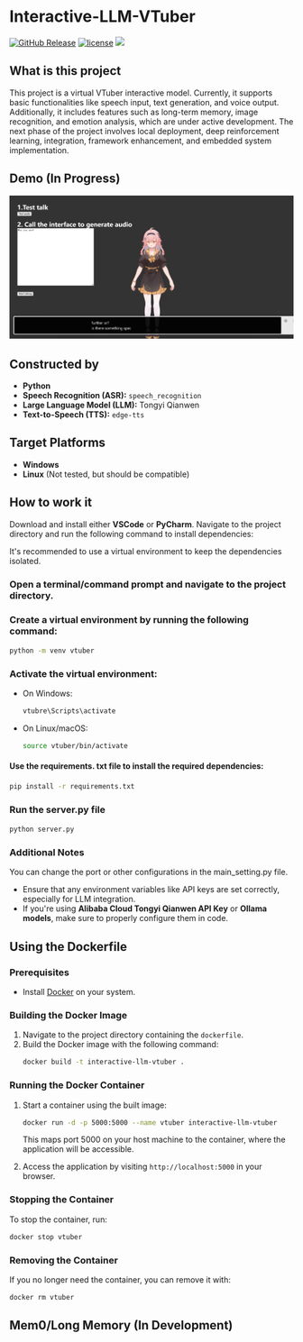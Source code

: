 # Interactive-LLM-VTuber

[![GitHub Release](https://img.shields.io/github/v/release/toke648/AI-Interactive-LLM-VTuber)](https://github.com/toke648/AI-Interactive-LLM-VTuber/releases)
[![license](https://img.shields.io/github/license/toke648/Interactive-LLM-VTuber)](https://github.com/toke648/Interactive-LLM-VTuber/main/LICENSE) 
[![](https://img.shields.io/badge/toke648%2FInteractive--LLM--VTuber-%25230db7ed.svg?logo=docker&logoColor=blue&labelColor=white&color=blue)](https://hub.docker.com/r/toke648/interactive-llm-vtuber) 


## What is this project
This project is a virtual VTuber interactive model. Currently, it supports basic functionalities like speech input, text generation, and voice output. Additionally, it includes features such as long-term memory, image recognition, and emotion analysis, which are under active development. The next phase of the project involves local deployment, deep reinforcement learning, integration, framework enhancement, and embedded system implementation.

## Demo (In Progress)
![Demo Screenshot](Screenshot%202025-01-01%20174024-demo.png)

## Constructed by

- **Python**
- **Speech Recognition (ASR):** `speech_recognition`
- **Large Language Model (LLM):** Tongyi Qianwen
- **Text-to-Speech (TTS):** `edge-tts`

## Target Platforms

- **Windows**
- **Linux** (Not tested, but should be compatible)

## How to work it

Download and install either **VSCode** or **PyCharm**.
Navigate to the project directory and run the following command to install dependencies:

It's recommended to use a virtual environment to keep the dependencies isolated.

### Open a terminal/command prompt and navigate to the project directory.

### Create a virtual environment by running the following command:

   ```sh
   python -m venv vtuber
   ```

### Activate the virtual environment:
   - On Windows:

      ```sh
      vtubre\Scripts\activate
      ```
   - On Linux/macOS:
      ```sh
      source vtuber/bin/activate
      ```

#### Use the requirements. txt file to install the required dependencies:
   ```sh
   pip install -r requirements.txt
   ```
### Run the server.py file
   ```sh
   python server.py
   ```
 ### Additional Notes
You can change the port or other configurations in the main_setting.py file.
- Ensure that any environment variables like API keys are set correctly, especially for LLM integration.
- If you're using  **Alibaba Cloud Tongyi Qianwen API Key** or **Ollama models**, make sure to properly configure them in code.

## Using the Dockerfile

### Prerequisites
- Install [Docker](https://www.docker.com/) on your system.

### Building the Docker Image
1. Navigate to the project directory containing the `dockerfile`.
2. Build the Docker image with the following command:
   ```sh
   docker build -t interactive-llm-vtuber .
   ```

### Running the Docker Container
1. Start a container using the built image:
   ```sh
   docker run -d -p 5000:5000 --name vtuber interactive-llm-vtuber
   ```
   This maps port 5000 on your host machine to the container, where the application will be accessible.

2. Access the application by visiting `http://localhost:5000` in your browser.

### Stopping the Container
To stop the container, run:
```sh
docker stop vtuber
```

### Removing the Container
If you no longer need the container, you can remove it with:
```sh
docker rm vtuber
```
## Mem0/Long Memory (In Development)
